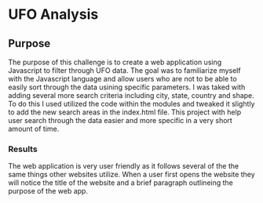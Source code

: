# UFO Analysis

## Purpose
The purpose of this challenge is to create a web application using Javascript to filter through UFO data. The goal was to familiarize myself with the Javascript language and allow users who are not to be able to easily sort through the data usining specific parameters. I was taked with adding several more search criteria including city, state, country and shape. To do this I used utilized the code within the modules and tweaked it slightly to add the new search areas in the index.html file. This project with help user search through the data easier and more specific in a very short amount of time.

### Results
The web application is very user friendly as it follows several of the the same things other websites utilize. When a user first opens the website they will notice the title of the website and a brief paragraph outlineing the purpose of the web app.
![]()
